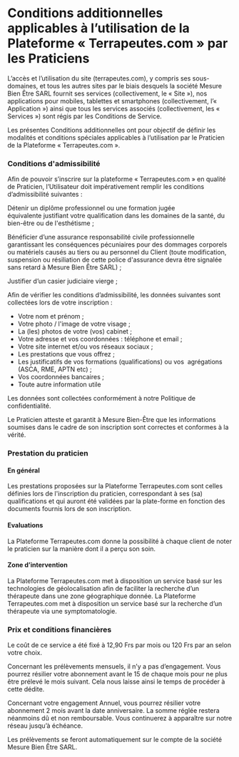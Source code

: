 # Conditions additionnelles applicables à l’utilisation de la Plateforme « Terrapeutes.com » par les Praticiens


L’accès et l’utilisation du site (terrapeutes.com), y compris ses sous-domaines, et tous les autres sites par le biais desquels la société Mesure Bien Être SARL fournit ses services (collectivement, le « Site »), nos applications pour mobiles, tablettes et smartphones (collectivement, l’« Application ») ainsi que tous les services associés (collectivement, les « Services ») sont régis par les Conditions de Service.

Les présentes Conditions additionnelles ont pour objectif de définir les modalités et conditions spéciales applicables à l’utilisation par le Praticien de la Plateforme « Terrapeutes.com ».

### Conditions d'admissibilité

Afin de pouvoir s’inscrire sur la plateforme « Terrapeutes.com » en qualité de Praticien, l’Utilisateur doit impérativement remplir les conditions d’admissibilité suivantes :

Détenir un diplôme professionnel ou une formation jugée équivalente justifiant votre qualification dans les domaines de la santé, du bien-être ou de l'esthétisme ;

Bénéficier d’une assurance responsabilité civile professionnelle garantissant les conséquences pécuniaires pour des dommages corporels ou matériels causés au tiers ou au personnel du Client (toute modification, suspension ou résiliation de cette police d'assurance devra être signalée sans retard à Mesure Bien Être SARL) ;

Justifier d’un casier judiciaire vierge ;

Afin de vérifier les conditions d’admissibilité, les données suivantes sont collectées lors de votre inscription :

- Votre nom et prénom ;
- Votre photo / l'image de votre visage ;
- La (les) photos de votre (vos) cabinet ;
- Votre adresse et vos coordonnées : téléphone et email ;
- Votre site internet et/ou vos réseaux sociaux ;
- Les prestations que vous offrez ;
- Les justificatifs de vos formations (qualifications)  ou  vos  agrégations (ASCA, RME, APTN etc) ;
- Vos coordonnées bancaires ;
- Toute autre information utile

Les données sont collectées conformément à notre Politique de confidentialité.

Le Praticien atteste et garantit à Mesure Bien-Être que les informations soumises dans le cadre de son inscription sont correctes et conformes à la vérité.

### Prestation du praticien

#### En général

Les prestations proposées sur la Plateforme Terrapeutes.com sont celles définies lors de l'inscription du praticien, correspondant à ses (sa) qualifications et qui auront été validées par la plate-forme en fonction des documents fournis lors de son inscription.

#### Evaluations

La Plateforme Terrapeutes.com donne la possibilité à chaque client de noter le praticien sur la manière dont il a perçu son soin.

#### Zone d’intervention

La Plateforme Terrapeutes.com met à disposition un service basé sur les technologies de géolocalisation  afin de faciliter la recherche d’un thérapeute dans une zone géographique donnée.
La Plateforme Terrapeutes.com met à disposition un service basé sur la recherche d’un thérapeute via une symptomatologie.


### Prix et conditions financières

Le coût de ce service a été fixé à 12,90 Frs par mois ou 120 Frs par an selon votre choix.

Concernant les prélèvements mensuels, il n’y a pas d’engagement. Vous pourrez résilier votre abonnement avant le 15 de chaque mois pour ne plus être prélevé le mois suivant. Cela nous laisse ainsi le temps de procéder à cette dédite.

Concernant votre engagement Annuel, vous pourrez résilier votre abonnement 2 mois avant la date anniversaire. La somme réglée restera néanmoins dû et non remboursable. Vous continuerez à apparaître sur notre réseau jusqu’à échéance.

Les prélèvements se feront automatiquement sur le compte de la société Mesure Bien Être SARL.

<style>
  main {
    max-width: 900px;
    margin: 3rem auto;
  }
</style>
